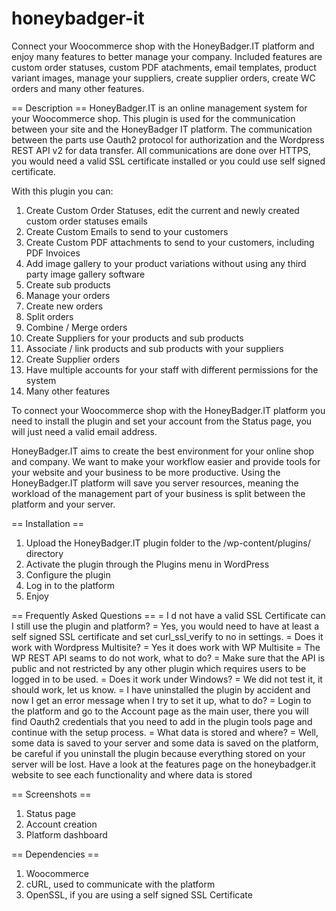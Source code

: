 # honeybadger-it
Connect your Woocommerce shop with the HoneyBadger.IT platform and enjoy many features to better manage your company. Included features are custom order statuses, custom PDF atachments, email templates, product variant images, manage your suppliers, create supplier orders, create WC orders and many other features.

== Description ==
HoneyBadger.IT is an online management system for your Woocommerce shop. This plugin is used for the communication between your site and the HoneyBadger IT platform. The communication between the parts use Oauth2 protocol for authorization and the Wordpress REST API v2 for data transfer. All communications are done over HTTPS, you would need a valid SSL certificate installed or you could use self signed certificate.

With this plugin you can:

1. Create Custom Order Statuses, edit the current and newly created custom order statuses emails
2. Create Custom Emails to send to your customers
3. Create Custom PDF attachments to send to your customers, including PDF Invoices
4. Add image gallery to your product variations without using any third party image gallery software
5. Create sub products
6. Manage your orders
7. Create new orders
8. Split orders
9. Combine / Merge orders
10. Create Suppliers for your products and sub products
11. Associate / link products and sub products with your suppliers
12. Create Supplier orders
13. Have multiple accounts for your staff with different permissions for the system
14. Many other features

To connect your Woocommerce shop with the HoneyBadger.IT platform you need to install the plugin and set your account from the Status page, you will just need a valid email address.

HoneyBadger.IT aims to create the best environment for your online shop and company. We want to make your workflow easier and provide tools for your website and your business to be more productive. Using the HoneyBadger.IT platform will save you server resources, meaning the workload of the management part of your business is split between the platform and your server.

== Installation ==
1. Upload the HoneyBadger.IT plugin folder to the /wp-content/plugins/ directory
2. Activate the plugin through the Plugins menu in WordPress
3. Configure the plugin
4. Log in to the platform
5. Enjoy

== Frequently Asked Questions ==
= I d not have a valid SSL Certificate can I still use the plugin and platform? =
Yes, you would need to have at least a self signed SSL certificate and set curl_ssl_verify to no in settings.
= Does it work with Wordpress Multisite? =
Yes it does work with WP Multisite
= The WP REST API seams to do not work, what to do? =
Make sure that the API is public and not restricted by any other plugin which requires users to be logged in to be used.
= Does it work under Windows? =
We did not test it, it should work, let us know.
= I have uninstalled the plugin by accident and now I get an error message when I try to set it up, what to do? =
Login to the platform and go to the Account page as the main user, there you will find Oauth2 credentials that you need to add in the plugin tools page and continue with the setup process.
= What data is stored and where? =
Well, some data is saved to your server and some data is saved on the platform, be careful if you uninstall the plugin because everything stored on your server will be lost. Have a look at the features page on the honeybadger.it website to see each functionality and where data is stored

== Screenshots ==
1. Status page
2. Account creation
3. Platform dashboard

== Dependencies ==
1. Woocommerce
2. cURL, used to communicate with the platform
3. OpenSSL, if you are using a self signed SSL Certificate